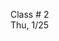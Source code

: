 <div class="lecture2">


<div class="column_date">
<p markdown="block">

Class # 2 <br>
Thu, 1/25


</p>
</div>

<div class="column_materials">
<p markdown="block">

<!--

[History of Open Source](slides/week1/history.html)  

- [The Cathedral and the Bazaar](http://www.catb.org/~esr/writings/cathedral-bazaar/cathedral-bazaar/index.html) by Eric S Raymond <br>[PDF](http://www.unterstein.net/su/docs/CathBaz.pdf)

- [Why Open Source Misses the Point of Free Software](http://www.gnu.org/philosophy/open-source-misses-the-point.html) by Richard Stallman

- [GitHub Markdown Cheatsheet](https://github.com/adam-p/markdown-here/wiki/Markdown-Cheatsheet)

-->
</p>
</div>

<div class="column_assign">
<p markdown="block">
<!--
- read the materials posted for class 1 and 2 (note that some of them may be linked to
from the slides).

- setup your course blog (due Jan. 28, midnight):
    - locate your repository in the class organization, it should be called __YOUR_NETID-weekly__  
    - goto Settings and scroll down to GitHub Pages section
    - switch the __None__ option to __master branch__
    - edit the about.md file to include some information about yourself
    (make sure that you are using mardown to format this page)
- make your first post (due Jan. 28, midnight)
    - in the `_posts` directory, edit `2018-01-28-week01.md` file to update your first
    week blog post
    - answer the following points in your post (each item should be in its own section)
        - __open source__ (what do YOU think about when you hear the term "open source"?
        what are some advantages of open vs. closed source, what are some potential
        problems with open source?)
        - __projects__: list names of four open source projects that you regularly use or that influenced you in some way in the past; give brief descriptions for each, explain why you use it and what the alternatives might be (note, the projects do not have to be source code based)
        - __questions for Tom__: come up with two (or more) questions that you
        would like to ask
        Tom Callaway from RedHat when he visits the class next week

-->         

</p>
</div>

</div>

